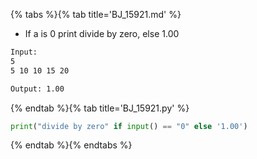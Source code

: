 {% tabs %}{% tab title='BJ_15921.md' %}

* If a is 0 print divide by zero, else 1.00

```txt
Input:
5
5 10 10 15 20

Output: 1.00
```

{% endtab %}{% tab title='BJ_15921.py' %}

```py
print("divide by zero" if input() == "0" else '1.00')
```

{% endtab %}{% endtabs %}
